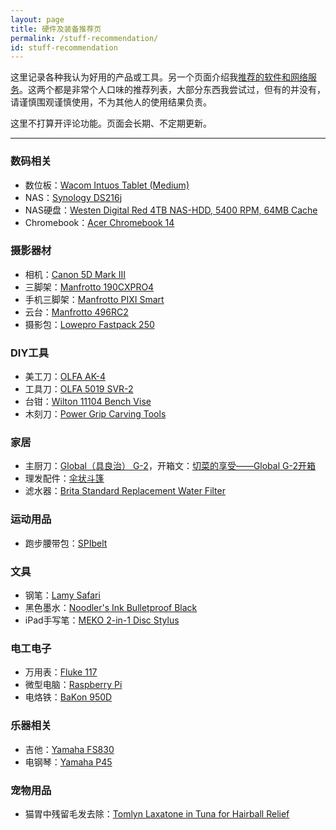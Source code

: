 ```yaml
---
layout: page
title: 硬件及装备推荐页
permalink: /stuff-recommendation/
id: stuff-recommendation
---
```


这里记录各种我认为好用的产品或工具。另一个页面介绍我[推荐的软件和网络服务](/software-recommendation/)。这两个都是非常个人口味的推荐列表，大部分东西我尝试过，但有的并没有，请谨慎围观谨慎使用，不为其他人的使用结果负责。

这里不打算开评论功能。页面会长期、不定期更新。

------

### 数码相关

- 数位板：[Wacom Intuos Tablet (Medium)](https://www.wacom.com/en-us/store/pen-tablets/intuos-art-black-medium)
- NAS：[Synology DS216j](http://a.co/jc7u0rh)
- NAS硬盘：[Westen Digital Red 4TB NAS-HDD, 5400 RPM, 64MB Cache](http://a.co/1tP6TtO)
- Chromebook：[Acer Chromebook 14](http://a.co/gWMvsoY)

### 摄影器材

- 相机：[Canon 5D Mark III](http://shop.usa.canon.com/shop/en/catalog/eos-5d-mark-iii-body)
- 三脚架：[Manfrotto 190CXPRO4](http://www.bhphotovideo.com/c/product/1010693-REG/manfrotto_mt190cxpro4_190cxpro4_carbon_fiber_tripod.html)
- 手机三脚架：[Manfrotto PIXI Smart](http://a.co/22l8eeD)
- 云台：[Manfrotto 496RC2](http://www.bhphotovideo.com/c/product/660321-REG/Manfrotto_496RC2_496RC2_Compact_Ball_Head.html)
- 摄影包：[Lowepro Fastpack 250](http://store.lowepro.com/fastpack-250)

### DIY工具

- 美工刀：[OLFA AK-4](http://www.olfa.com/cushion-grip-knife-%28ak-4%29/9164.html)
- 工具刀：[OLFA 5019 SVR-2](http://www.olfa.com/stainless-steel-body-auto-lock-utility-knife-with-blade-snapper-%28svr-2%29/5019.html)
- 台钳：[Wilton 11104 Bench Vise](http://a.co/9dlypx9)
- 木刻刀：[Power Grip Carving Tools](http://a.co/4QTcXQc)

### 家居

- 主厨刀：[Global（具良治） G-2](http://global-knife.com/products/global_g/)，开箱文：[切菜的享受——Global G-2开箱](/global-g-2-unboxing/)
- 理发配件：[伞状斗篷](http://amzn.com/B00PDCAT8S)
- 滤水器：[Brita Standard Replacement Water Filter](http://a.co/9qGWfgL)

### 运动用品

- 跑步腰带包：[SPIbelt](https://spibelt.com/shop/spibelt/large-pocket-spibelt/)

### 文具

- 钢笔：[Lamy Safari](http://www.lamyusa.com/lamy_fountain_L14_safari.php)
- 黑色墨水：[Noodler's Ink Bulletproof Black](http://www.pentorium.com/2013/03/09/ink-review-noodlers-bulletproof-black/)
- iPad手写笔：[MEKO 2-in-1 Disc Stylus](http://a.co/1zAniOW)

### 电工电子

- 万用表：[Fluke 117](http://en-us.fluke.com/products/digital-multimeters/fluke-117-digital-multimeter.html)
- 微型电脑：[Raspberry Pi](https://www.raspberrypi.org/)
- 电烙铁：[BaKon 950D](https://s.taobao.com/search?q=bakon+950d&imgfile=&commend=all&ssid=s5-e&search_type=item&sourceId=tb.index&spm=a21bo.7724922.8452-taobao-item.1&ie=utf8&initiative_id=tbindexz_20160115)

### 乐器相关

- 吉他：[Yamaha FS830](http://a.co/0SAQbbn)
- 电钢琴：[Yamaha P45](http://a.co/dKxNdjb)

### 宠物用品

- 猫胃中残留毛发去除：[Tomlyn Laxatone in Tuna for Hairball Relief](http://a.co/8NoyxHx)